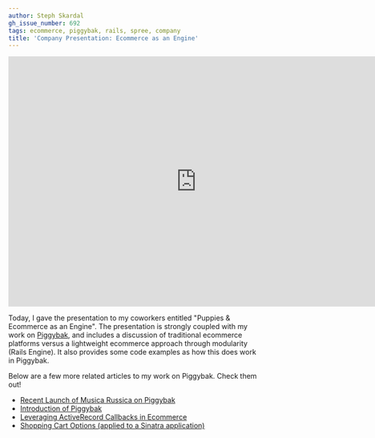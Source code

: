 ```yaml
---
author: Steph Skardal
gh_issue_number: 692
tags: ecommerce, piggybak, rails, spree, company
title: 'Company Presentation: Ecommerce as an Engine'
---
```


<iframe frameborder="0" height="500" marginheight="0" marginwidth="0" scrolling="no" src="http://www.slideshare.net/slideshow/embed_code/14290723?hostedIn=slideshare&page=upload" width="750"></iframe>

Today, I gave the presentation to my coworkers entitled "Puppies & Ecommerce as an Engine". The presentation is strongly coupled with my work on [Piggybak](http://www.piggybak.org/), and includes a discussion of traditional ecommerce platforms versus a lightweight ecommerce approach through modularity (Rails Engine). It also provides some code examples as how this does work in Piggybak.

Below are a few more related articles to my work on Piggybak. Check them out!

- [Recent Launch of Musica Russica on Piggybak](http://blog.endpoint.com/2012/09/musica-russica-launches-piggybak.html)
- [Introduction of Piggybak](http://blog.endpoint.com/2012/01/piggybak-mountable-ecommerce-ruby-on.html)
- [Leveraging ActiveRecord Callbacks in Ecommerce](http://blog.endpoint.com/2012/01/activerecord-callbacks-ecommerce-order.html)
- [Shopping Cart Options (applied to a Sinatra application)](http://blog.endpoint.com/2011/02/ecommerce-sinatra-shopping-cart.html)
